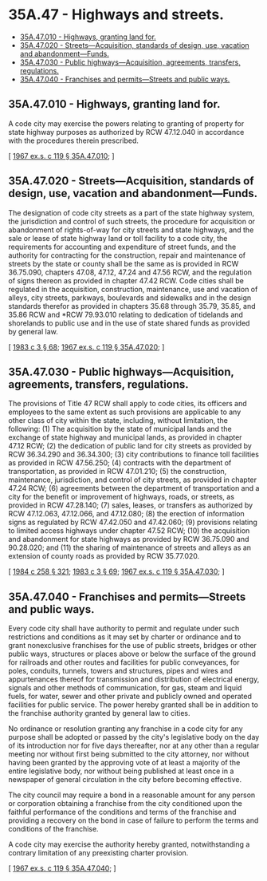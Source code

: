# 35A.47 - Highways and streets.
* [35A.47.010 - Highways, granting land for.](#35a47010---highways-granting-land-for)
* [35A.47.020 - Streets—Acquisition, standards of design, use, vacation and abandonment—Funds.](#35a47020---streetsacquisition-standards-of-design-use-vacation-and-abandonmentfunds)
* [35A.47.030 - Public highways—Acquisition, agreements, transfers, regulations.](#35a47030---public-highwaysacquisition-agreements-transfers-regulations)
* [35A.47.040 - Franchises and permits—Streets and public ways.](#35a47040---franchises-and-permitsstreets-and-public-ways)
## 35A.47.010 - Highways, granting land for.
A code city may exercise the powers relating to granting of property for state highway purposes as authorized by RCW 47.12.040 in accordance with the procedures therein prescribed.

\[ [1967 ex.s. c 119 § 35A.47.010](https://leg.wa.gov/CodeReviser/documents/sessionlaw/1967ex1c119.pdf?cite=1967%20ex.s.%20c%20119%20§%2035A.47.010); \]

## 35A.47.020 - Streets—Acquisition, standards of design, use, vacation and abandonment—Funds.
The designation of code city streets as a part of the state highway system, the jurisdiction and control of such streets, the procedure for acquisition or abandonment of rights-of-way for city streets and state highways, and the sale or lease of state highway land or toll facility to a code city, the requirements for accounting and expenditure of street funds, and the authority for contracting for the construction, repair and maintenance of streets by the state or county shall be the same as is provided in RCW 36.75.090, chapters 47.08, 47.12, 47.24 and 47.56 RCW, and the regulation of signs thereon as provided in chapter 47.42 RCW. Code cities shall be regulated in the acquisition, construction, maintenance, use and vacation of alleys, city streets, parkways, boulevards and sidewalks and in the design standards therefor as provided in chapters 35.68 through 35.79, 35.85, and 35.86 RCW and *RCW 79.93.010 relating to dedication of tidelands and shorelands to public use and in the use of state shared funds as provided by general law.

\[ [1983 c 3 § 68](https://leg.wa.gov/CodeReviser/documents/sessionlaw/1983c3.pdf?cite=1983%20c%203%20§%2068); [1967 ex.s. c 119 § 35A.47.020](https://leg.wa.gov/CodeReviser/documents/sessionlaw/1967ex1c119.pdf?cite=1967%20ex.s.%20c%20119%20§%2035A.47.020); \]

## 35A.47.030 - Public highways—Acquisition, agreements, transfers, regulations.
The provisions of Title 47 RCW shall apply to code cities, its officers and employees to the same extent as such provisions are applicable to any other class of city within the state, including, without limitation, the following: (1) The acquisition by the state of municipal lands and the exchange of state highway and municipal lands, as provided in chapter 47.12 RCW; (2) the dedication of public land for city streets as provided by RCW 36.34.290 and 36.34.300; (3) city contributions to finance toll facilities as provided in RCW 47.56.250; (4) contracts with the department of transportation, as provided in RCW 47.01.210; (5) the construction, maintenance, jurisdiction, and control of city streets, as provided in chapter 47.24 RCW; (6) agreements between the department of transportation and a city for the benefit or improvement of highways, roads, or streets, as provided in RCW 47.28.140; (7) sales, leases, or transfers as authorized by RCW 47.12.063, 47.12.066, and 47.12.080; (8) the erection of information signs as regulated by RCW 47.42.050 and 47.42.060; (9) provisions relating to limited access highways under chapter 47.52 RCW; (10) the acquisition and abandonment for state highways as provided by RCW 36.75.090 and 90.28.020; and (11) the sharing of maintenance of streets and alleys as an extension of county roads as provided by RCW 35.77.020.

\[ [1984 c 258 § 321](https://leg.wa.gov/CodeReviser/documents/sessionlaw/1984c258.pdf?cite=1984%20c%20258%20§%20321); [1983 c 3 § 69](https://leg.wa.gov/CodeReviser/documents/sessionlaw/1983c3.pdf?cite=1983%20c%203%20§%2069); [1967 ex.s. c 119 § 35A.47.030](https://leg.wa.gov/CodeReviser/documents/sessionlaw/1967ex1c119.pdf?cite=1967%20ex.s.%20c%20119%20§%2035A.47.030); \]

## 35A.47.040 - Franchises and permits—Streets and public ways.
Every code city shall have authority to permit and regulate under such restrictions and conditions as it may set by charter or ordinance and to grant nonexclusive franchises for the use of public streets, bridges or other public ways, structures or places above or below the surface of the ground for railroads and other routes and facilities for public conveyances, for poles, conduits, tunnels, towers and structures, pipes and wires and appurtenances thereof for transmission and distribution of electrical energy, signals and other methods of communication, for gas, steam and liquid fuels, for water, sewer and other private and publicly owned and operated facilities for public service. The power hereby granted shall be in addition to the franchise authority granted by general law to cities.

No ordinance or resolution granting any franchise in a code city for any purpose shall be adopted or passed by the city's legislative body on the day of its introduction nor for five days thereafter, nor at any other than a regular meeting nor without first being submitted to the city attorney, nor without having been granted by the approving vote of at least a majority of the entire legislative body, nor without being published at least once in a newspaper of general circulation in the city before becoming effective.

The city council may require a bond in a reasonable amount for any person or corporation obtaining a franchise from the city conditioned upon the faithful performance of the conditions and terms of the franchise and providing a recovery on the bond in case of failure to perform the terms and conditions of the franchise.

A code city may exercise the authority hereby granted, notwithstanding a contrary limitation of any preexisting charter provision.

\[ [1967 ex.s. c 119 § 35A.47.040](https://leg.wa.gov/CodeReviser/documents/sessionlaw/1967ex1c119.pdf?cite=1967%20ex.s.%20c%20119%20§%2035A.47.040); \]

